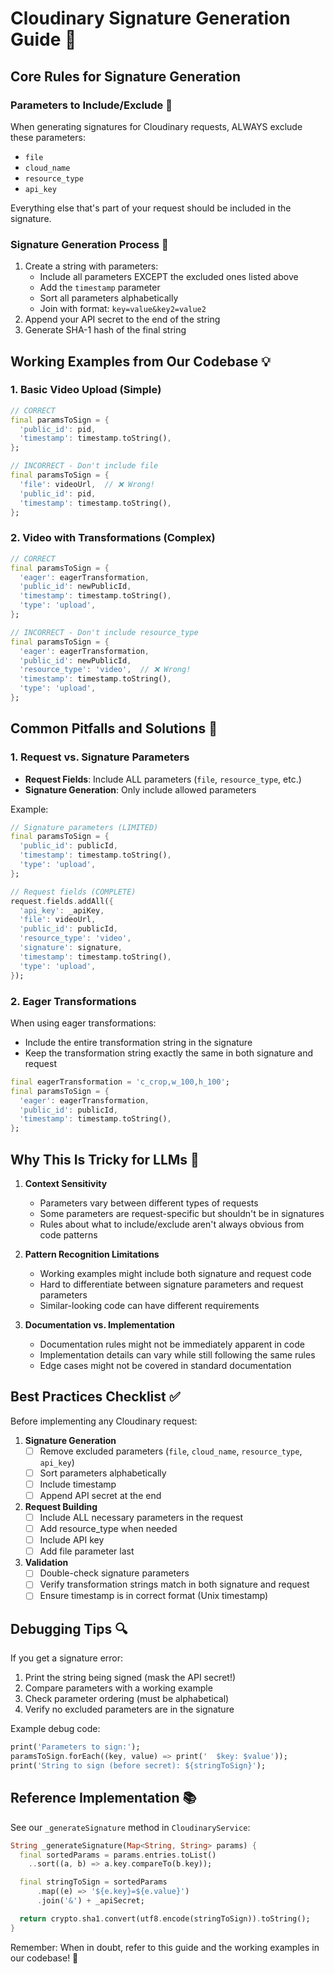 # Cloudinary Signature Generation Guide 🔐

## Core Rules for Signature Generation

### Parameters to Include/Exclude 🎯

When generating signatures for Cloudinary requests, ALWAYS exclude these parameters:
- `file`
- `cloud_name`
- `resource_type`
- `api_key`

Everything else that's part of your request should be included in the signature.

### Signature Generation Process 📝

1. Create a string with parameters:
   - Include all parameters EXCEPT the excluded ones listed above
   - Add the `timestamp` parameter
   - Sort all parameters alphabetically
   - Join with format: `key=value&key2=value2`
2. Append your API secret to the end of the string
3. Generate SHA-1 hash of the final string

## Working Examples from Our Codebase 💡

### 1. Basic Video Upload (Simple)
```dart
// CORRECT
final paramsToSign = {
  'public_id': pid,
  'timestamp': timestamp.toString(),
};

// INCORRECT - Don't include file
final paramsToSign = {
  'file': videoUrl,  // ❌ Wrong!
  'public_id': pid,
  'timestamp': timestamp.toString(),
};
```

### 2. Video with Transformations (Complex)
```dart
// CORRECT
final paramsToSign = {
  'eager': eagerTransformation,
  'public_id': newPublicId,
  'timestamp': timestamp.toString(),
  'type': 'upload',
};

// INCORRECT - Don't include resource_type
final paramsToSign = {
  'eager': eagerTransformation,
  'public_id': newPublicId,
  'resource_type': 'video',  // ❌ Wrong!
  'timestamp': timestamp.toString(),
  'type': 'upload',
};
```

## Common Pitfalls and Solutions 🚫

### 1. Request vs. Signature Parameters
- **Request Fields**: Include ALL parameters (`file`, `resource_type`, etc.)
- **Signature Generation**: Only include allowed parameters

Example:
```dart
// Signature parameters (LIMITED)
final paramsToSign = {
  'public_id': publicId,
  'timestamp': timestamp.toString(),
  'type': 'upload',
};

// Request fields (COMPLETE)
request.fields.addAll({
  'api_key': _apiKey,
  'file': videoUrl,
  'public_id': publicId,
  'resource_type': 'video',
  'signature': signature,
  'timestamp': timestamp.toString(),
  'type': 'upload',
});
```

### 2. Eager Transformations
When using eager transformations:
- Include the entire transformation string in the signature
- Keep the transformation string exactly the same in both signature and request

```dart
final eagerTransformation = 'c_crop,w_100,h_100';
final paramsToSign = {
  'eager': eagerTransformation,
  'public_id': publicId,
  'timestamp': timestamp.toString(),
};
```

## Why This Is Tricky for LLMs 🤖

1. **Context Sensitivity**
   - Parameters vary between different types of requests
   - Some parameters are request-specific but shouldn't be in signatures
   - Rules about what to include/exclude aren't always obvious from code patterns

2. **Pattern Recognition Limitations**
   - Working examples might include both signature and request code
   - Hard to differentiate between signature parameters and request parameters
   - Similar-looking code can have different requirements

3. **Documentation vs. Implementation**
   - Documentation rules might not be immediately apparent in code
   - Implementation details can vary while still following the same rules
   - Edge cases might not be covered in standard documentation

## Best Practices Checklist ✅

Before implementing any Cloudinary request:

1. **Signature Generation**
   - [ ] Remove excluded parameters (`file`, `cloud_name`, `resource_type`, `api_key`)
   - [ ] Sort parameters alphabetically
   - [ ] Include timestamp
   - [ ] Append API secret at the end

2. **Request Building**
   - [ ] Include ALL necessary parameters in the request
   - [ ] Add resource_type when needed
   - [ ] Include API key
   - [ ] Add file parameter last

3. **Validation**
   - [ ] Double-check signature parameters
   - [ ] Verify transformation strings match in both signature and request
   - [ ] Ensure timestamp is in correct format (Unix timestamp)

## Debugging Tips 🔍

If you get a signature error:

1. Print the string being signed (mask the API secret!)
2. Compare parameters with a working example
3. Check parameter ordering (must be alphabetical)
4. Verify no excluded parameters are in the signature

Example debug code:
```dart
print('Parameters to sign:');
paramsToSign.forEach((key, value) => print('  $key: $value'));
print('String to sign (before secret): ${stringToSign}');
```

## Reference Implementation 📚

See our `_generateSignature` method in `CloudinaryService`:
```dart
String _generateSignature(Map<String, String> params) {
  final sortedParams = params.entries.toList()
    ..sort((a, b) => a.key.compareTo(b.key));

  final stringToSign = sortedParams
      .map((e) => '${e.key}=${e.value}')
      .join('&') + _apiSecret;

  return crypto.sha1.convert(utf8.encode(stringToSign)).toString();
}
```

Remember: When in doubt, refer to this guide and the working examples in our codebase! 🌟 